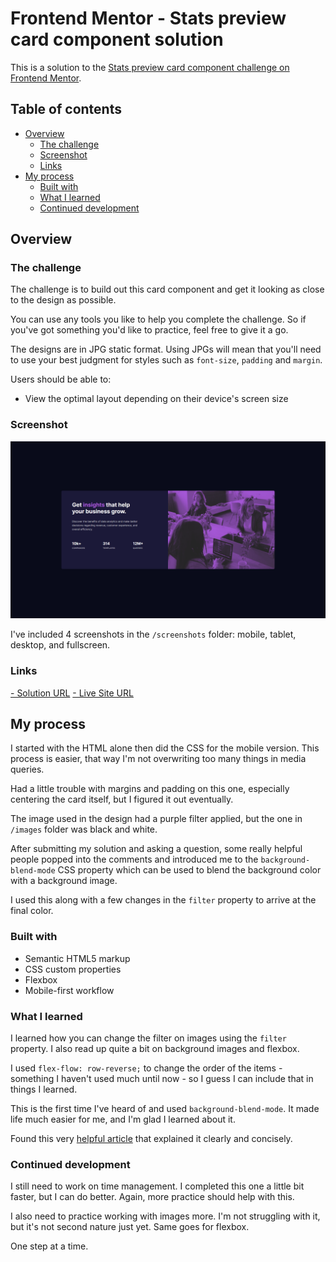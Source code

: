 # Frontend Mentor - Stats preview card component solution

This is a solution to the [Stats preview card component challenge on Frontend Mentor](https://www.frontendmentor.io/challenges/stats-preview-card-component-8JqbgoU62). 

## Table of contents

- [Overview](#overview)
  - [The challenge](#the-challenge)
  - [Screenshot](#screenshot)
  - [Links](#links)
- [My process](#my-process)
  - [Built with](#built-with)
  - [What I learned](#what-i-learned)
  - [Continued development](#continued-development)
 
## Overview

### The challenge

The challenge is to build out this card component and get it looking as close to the design as possible.

You can use any tools you like to help you complete the challenge. So if you've got something you'd like to practice, feel free to give it a go.

The designs are in JPG static format. Using JPGs will mean that you'll need to use your best judgment for styles such as `font-size`, `padding` and `margin`. 

Users should be able to:

- View the optimal layout depending on their device's screen size

### Screenshot

![](./screenshots/stats-preview-card-component-fullscreen.png)

I've included 4 screenshots in the `/screenshots` folder: mobile, tablet, desktop, and fullscreen.

### Links

[- Solution URL](https://www.frontendmentor.io/solutions/mobilefirst-solution-using-bem-naming-convention-and-flexbox-jkG0sHcID)
[- Live Site URL](https://victor-nyagudi.github.io/stats-preview-card-component/)

## My process

I started with the HTML alone then did the CSS for the mobile version. This process is easier, that way I'm not 
overwriting too many things in media queries. 

Had a little trouble with margins and padding on this one, especially centering the card itself, but I figured
it out eventually.

The image used in the design had a purple filter applied, but the one in `/images` folder was black and white.

After submitting my solution and asking a question, some really helpful people popped into the comments and 
introduced me to the `background-blend-mode` CSS property which can be used to blend the background color with a 
background image.

I used this along with a few changes in the `filter` property to arrive at the final color. 

### Built with

- Semantic HTML5 markup
- CSS custom properties
- Flexbox
- Mobile-first workflow

### What I learned

I learned how you can change the filter on images using the `filter` property. I also read up quite a bit
on background images and flexbox. 

I used `flex-flow: row-reverse;` to change the order of the items - something I haven't used much until now - so I guess I can include that in things I learned.

This is the first time I've heard of and used `background-blend-mode`. It made life much easier for me, and I'm
glad I learned about it. 

Found this very [helpful article](https://css-tricks.com/almanac/properties/b/background-blend-mode/) that explained it clearly and concisely.

### Continued development

I still need to work on time management. I completed this one a little bit faster, but I can do better. Again,
more practice should help with this. 

I also need to practice working with images more. I'm not struggling with it, but it's not second nature just yet.
Same goes for flexbox. 

One step at a time. 
